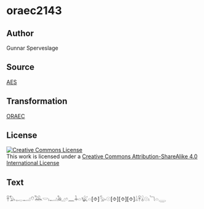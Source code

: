 # oraec2143

## Author

Gunnar Sperveslage

## Source

[AES](https://github.com/simondschweitzer/aes)

## Transformation

[ORAEC](https://oraec.github.io/)

## License

<a rel="license" href="http://creativecommons.org/licenses/by-sa/4.0/"><img alt="Creative Commons License" style="border-width:0" src="https://i.creativecommons.org/l/by-sa/4.0/88x31.png" /></a><br />This work is licensed under a <a rel="license" href="http://creativecommons.org/licenses/by-sa/4.0/">Creative Commons Attribution-ShareAlike 4.0 International License</a>

## Text

𓋹𓅃𓉻𓂝𓄣𓅒𓎟𓏤𓂝𓅉𓈎𓏌𓈖𓇓𓏏𓆤𓏏[⯑]𓅭𓇳[⯑][⯑][⯑]𓏙𓋹𓏇𓇳𓏤𓆓𓏏𓇾<br>
